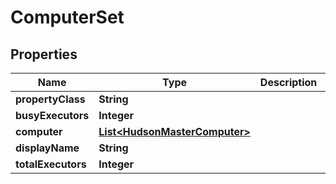 

# ComputerSet


## Properties

| Name | Type | Description | Notes |
|------------ | ------------- | ------------- | -------------|
|**propertyClass** | **String** |  |  [optional] |
|**busyExecutors** | **Integer** |  |  [optional] |
|**computer** | [**List&lt;HudsonMasterComputer&gt;**](HudsonMasterComputer.md) |  |  [optional] |
|**displayName** | **String** |  |  [optional] |
|**totalExecutors** | **Integer** |  |  [optional] |



